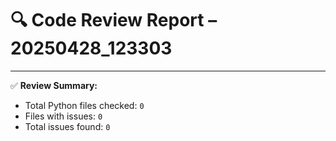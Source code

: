 # 🔍 Code Review Report – 20250428_123303

---

✅ **Review Summary:**
- Total Python files checked: `0`
- Files with issues: `0`
- Total issues found: `0`
